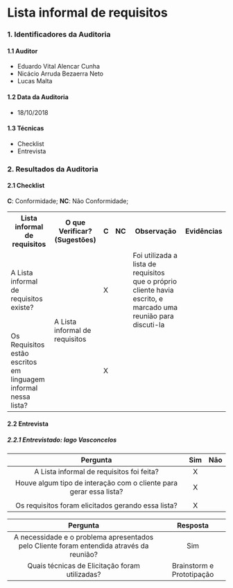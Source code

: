Lista informal de requisitos
===

### 1. Identificadores da Auditoria

#### 1.1 Auditor

- Eduardo Vital Alencar Cunha
- Nicácio Arruda Bezaerra Neto
- Lucas Malta

#### 1.2 Data da Auditoria

- 18/10/2018

#### 1.3 Técnicas

- Checklist
- Entrevista

### 2. Resultados da Auditoria

#### 2.1 Checklist

**C**: Conformidade;
**NC**: Não Conformidade;

<table>
  <tr>
    <th>Lista informal de requisitos</th>
    <th>O que Verificar? (Sugestões)</th>
    <th>C</th>
    <th>NC</th>
    <th>Observação</th>
    <th>Evidências</th>
  </tr>
  <tr>
   <tr>
    <td>A Lista informal de requisitos existe?</td>
    <td rowspan="8">A Lista informal de requisitos</td>
    <td>X</td>
    <td align="center"></td>
    <td>Foi utilizada a lista de requisitos que o próprio cliente havia escrito, e marcado uma reunião para discuti-la</td>
    <td></td>
  </tr>
  <tr>
    <td>Os Requisitos estão escritos em linguagem informal nessa lista?</td>
    <td>X</td>
    <td align="center"></td>
    <td></td>
    <td></td>
  </tr>
</table>

#### 2.2 Entrevista

##### 2.2.1 **Entrevistado**: Iago Vasconcelos

|Pergunta| Sim |Não |
|:---:|:---:|:---:|
| A Lista informal de requisitos foi feita?| X ||
| Houve algum tipo de interação com o cliente para gerar essa lista? | X ||
|  ||
| Os requisitos foram elicitados gerando essa lista? |X||

|Pergunta| Resposta |
|:---:|:---:|
| A necessidade e o problema apresentados pelo Cliente foram entendida através da reunião? | Sim |
| Quais técnicas de Elicitação foram utilizadas? | Brainstorm e Prototipação |
